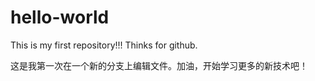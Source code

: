 # hello-world
This is my first repository!!! Thinks for github.

这是我第一次在一个新的分支上编辑文件。加油，开始学习更多的新技术吧！
